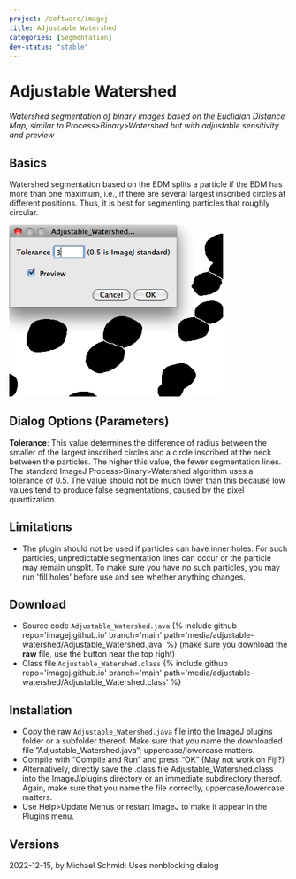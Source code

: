 ```yaml
---
project: /software/imagej
title: Adjustable Watershed
categories: [Segmentation]
dev-status: "stable"
---
```




# Adjustable Watershed

*Watershed segmentation of binary images based on the Euclidian Distance Map, similar to Process>Binary>Watershed but with adjustable sensitivity and preview*

## Basics

Watershed segmentation based on the EDM splits a particle if the EDM has more than one maximum, i.e., if there are several largest inscribed circles at different positions. Thus, it is best for segmenting particles that roughly circular.

![Adjustable Watershed screeshot](/media/adjustable-watershed/adjustable-watershed-screenshot.png)

## Dialog Options (Parameters)

**Tolerance**: 
This value determines the difference of radius between the smaller of the largest inscribed circles and a circle inscribed at the neck between the particles. The higher this value, the fewer segmentation lines. The standard ImageJ Process>Binary>Watershed algorithm uses a tolerance of 0.5. The value should not be much lower than this because low values tend to produce false segmentations, caused by the pixel quantization.

## Limitations

* The plugin should not be used if particles can have inner holes. For such particles, unpredictable segmentation lines can occur or the particle may remain unsplit. To make sure you have no such particles, you may run 'fill holes' before use and see whether anything changes.

## Download
* Source code `Adjustable_Watershed.java` {% include github repo='imagej.github.io' branch='main' path='media/adjustable-watershed/Adjustable_Watershed.java' %} (make sure you download the **raw** file, use the button near the top right)
* Class file `Adjustable_Watershed.class` {% include github repo='imagej.github.io' branch='main'  path='media/adjustable-watershed/Adjustable_Watershed.class' %}

## Installation
- Copy the raw `Adjustable_Watershed.java` file into the ImageJ plugins folder or a subfolder thereof. Make sure that you name the downloaded file ”Adjustable_Watershed.java”; uppercase/lowercase matters.
- Compile with “Compile and Run” and press “OK” (May not work on Fiji?)
- Alternatively, directly save the .class file Adjustable_Watershed.class into the ImageJ/plugins directory or an immediate subdirectory thereof. Again, make sure that you name the file correctly, uppercase/lowercase matters.
- Use Help>Update Menus or restart ImageJ to make it appear in the Plugins menu.

## Versions
2022-12-15, by Michael Schmid: Uses nonblocking dialog
